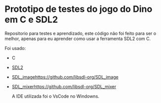 ﻿# Prototipo de testes do jogo do Dino em C e SDL2

Repositorio para testes e aprendizado, este código não foi feito para ser o melhor, apenas para eu aprender como usar a ferramenta SDL2 com C.

Foi usado:

- C
- [SDL2](https://github.com/libsdl-org/SDL)
- [SDL_image](https://github.com/libsdl-org/SDL_image)https://github.com/libsdl-org/SDL_image
- [SDL_mixer](https://github.com/libsdl-org/SDL_mixer)https://github.com/libsdl-org/SDL_mixer

  A IDE utilizada foi o VsCode no Windowns.
